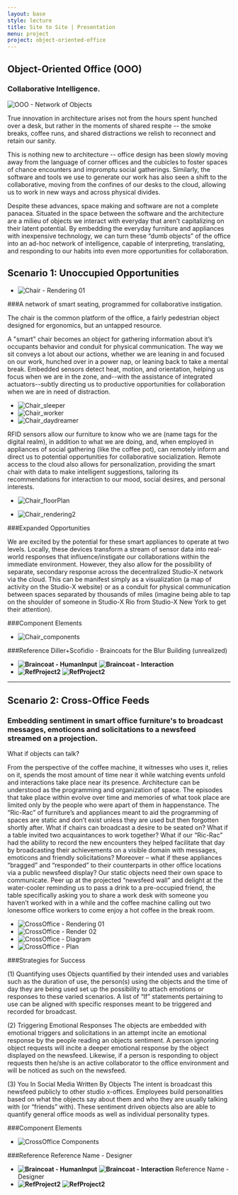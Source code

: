 ```yaml
---
layout: base
style: lecture
title: Site to Site | Presentation
menu: project
project: object-oriented-office
---
```

## Object-Oriented Office (OOO)

### Collaborative Intelligence.

![OOO - Network of Objects](https://raw.github.com/site2site/object-oriented-office/master/docs/images/ooo_network-01.png)

True innovation in architecture arises not from the hours spent hunched over a desk, but rather in the moments of shared respite -- the smoke breaks, coffee runs, and shared distractions we relish to reconnect and retain our sanity.

This is nothing new to architecture -- office design has been slowly moving away from the language of corner offices and the cubicles to foster spaces of chance encounters and impromptu social gatherings. Similarly, the software and tools we use to generate our work has also seen a shift to the collaborative, moving from the confines of our desks to the cloud, allowing us to work in new ways and across physical divides.

Despite these advances, space making and software are not a complete panacea. Situated in the space between the software and the architecture are a milieu of objects we interact with everyday that aren’t capitalizing on their latent potential. By embedding the everyday furniture and appliances with inexpensive technology, we can turn these “dumb objects” of the office into an ad-hoc network of intelligence, capable of interpreting, translating, and responding to our habits into even more opportunities for collaboration.


## Scenario 1: Unoccupied Opportunities

*	![Chair - Rendering 01](https://raw.github.com/site2site/object-oriented-office/master/docs/images/scenario1.gif)

###A network of smart seating, programmed for collaborative instigation.

The chair is the common platform of the office, a fairly pedestrian object designed for ergonomics, but an untapped resource.

A "smart" chair becomes an object for gathering information about it’s occupants behavior and conduit for physical communication. The way we sit conveys a lot about our actions, whether we are leaning in and focused on our work, hunched over in a power nap, or leaning back to take a mental break. Embedded sensors detect heat, motion, and orientation, helping us focus when we are in the zone, and--with the assistance of integrated actuators--subtly directing us to productive opportunities for collaboration when we are in need of distraction.

*	![Chair_sleeper](https://raw.github.com/site2site/object-oriented-office/master/docs/images/seat_activity-01.png)
*	![Chair_worker](https://raw.github.com/site2site/object-oriented-office/master/docs/images/seat_activity-02.png)
*	![Chair_daydreamer](https://raw.github.com/site2site/object-oriented-office/master/docs/images/seat_activity-03.png)

RFID sensors allow our furniture to know who we are (name tags for the digital realm), in addition to what we are doing, and, when employed in appliances of social gathering (like the coffee pot), can remotely inform and direct us to potential opportunities for collaborative socialization. Remote access to the cloud also allows for personalization, providing the smart chair with data to make intelligent suggestions, tailoring its recommendations for interaction to our mood, social desires, and personal interests.

*	![Chair_floorPlan](https://raw.github.com/site2site/object-oriented-office/master/docs/images/92113_studioxplan1-01.png)

*	![Chair_rendering2](http://google.com/)

###Expanded Opportunities

We are excited by the potential for these smart appliances to operate at two levels. Locally, these devices transform a stream of sensor data into real-world responses that influence/instigate our collaborations within the immediate environment. However, they also allow for the possibility of separate, secondary response across the decentralized Studio-X network via the cloud. This can be manifest simply as a visualization (a map of activity on the Studio-X website) or as a conduit for physical communication between spaces separated by thousands of miles (imagine being able to tap on the shoulder of someone in Studio-X Rio from Studio-X New York to get their attention).

###Component Elements
*	![Chair_components](http://google.com/)

###Reference
Diller+Scofidio - Braincoats for the Blur Building (unrealized)
*	__![Braincoat - HumanInput](https://github-camo.global.ssl.fastly.net/8efef98c183286c846ec2953829bfc13def51714/687474703a2f2f6473726e792e636f6d2f70726f6a656374732f426c7572427261696e636f61742f30382d76697375616c2d636f6d6d756e69636174696f6e732d636f2e6a7067)__
	__![Braincoat - Interaction](https://github-camo.global.ssl.fastly.net/ccff3d5ac3c230585521aa9bfde44ce289fd6167/687474703a2f2f6473726e792e636f6d2f70726f6a656374732f426c7572427261696e636f61742f31382d2d7472616e736d697373696f6e2d7a6f6e65732d636f70792e6a7067)__
*	__![RefProject2](http://google.com)__
	__![RefProject2](http://google.com)__

***

## Scenario 2: Cross-Office Feeds

### Embedding sentiment in smart office furniture's to broadcast messages, emoticons and solicitations to a newsfeed streamed on a projection.

What if objects can talk?

From the perspective of the coffee machine, it witnesses who uses it, relies on it, spends the most amount of time near it while watching events unfold and interactions take place near its presence. Architecture can be understood as the programming and organization of space. The episodes that take place within evolve over time and memories of what took place are limited only by the people who were apart of them in happenstance. The “Ric-Rac” of furniture’s and appliances meant to aid the programming of spaces are static and don’t exist unless they are used but then forgotten shortly after. What if chairs can broadcast a desire to be seated on? What if a table invited two acquaintances to work together? What if our “Ric-Rac” had the ability to record the new encounters they helped facilitate that day by broadcasting their achievements on a visible domain with messages, emoticons and friendly solicitations? Moreover – what if these appliances “bragged” and “responded” to their counterparts in other office locations via a public newsfeed display? Our static objects need their own space to communicate. Peer up at the projected “newsfeed wall” and delight at the water-cooler reminding us to pass a drink to a pre-occupied friend, the table specifically asking you to share a work desk with someone you haven’t worked with in a while and the coffee machine calling out two lonesome office workers to come enjoy a hot coffee in the break room.

*	![CrossOffice - Rendering 01](https://raw.github.com/site2site/object-oriented-office/master/docs/images/scenario2-newsfeed.gif)
*	![CrossOffice - Render 02](https://raw.github.com/site2site/object-oriented-office/master/docs/images/scenario2-diagram.gif)
*	![CrossOffice - Diagram](https://raw.github.com/site2site/object-oriented-office/master/docs/images/92113_studioxdia2.png)
*	![CrossOffice - Plan](https://raw.github.com/site2site/object-oriented-office/master/docs/images/92413_studioxplan2_working.png)

###Strategies for Success

(1) Quantifying uses 
Objects quantified by their intended uses and variables such as the duration of use, the person(s) using the objects and the time of day they are being used set up the possibility to attach emotions or responses to these varied scenarios. A list of “If” statements pertaining to use can be aligned with specific responses meant to be triggered and recorded for broadcast.

(2) Triggering Emotional Responses
The objects are embedded with emotional triggers and solicitations in an attempt incite an emotional response by the people reading an objects sentiment. A person ignoring object requests will incite a deeper emotional response by the object displayed on the newsfeed. Likewise, if a person is responding to object requests then he/she is an active collaborator to the office environment and will be noticed as such on the newsfeed. 

(3) You In Social Media Written By Objects
The intent is broadcast this newsfeed publicly to other studio x-offices. Employees build personalities based on what the objects say about them and who they are usually talking with (or “friends” with). These sentiment driven objects also are able to quantify general office moods as well as individual personality types. 

###Component Elements
*	![CrossOffice Components](http://google.com/)

###Reference
Reference Name - Designer
*	__![Braincoat - HumanInput](https://github-camo.global.ssl.fastly.net/8efef98c183286c846ec2953829bfc13def51714/687474703a2f2f6473726e792e636f6d2f70726f6a656374732f426c7572427261696e636f61742f30382d76697375616c2d636f6d6d756e69636174696f6e732d636f2e6a7067)__
	__![Braincoat - Interaction](https://github-camo.global.ssl.fastly.net/ccff3d5ac3c230585521aa9bfde44ce289fd6167/687474703a2f2f6473726e792e636f6d2f70726f6a656374732f426c7572427261696e636f61742f31382d2d7472616e736d697373696f6e2d7a6f6e65732d636f70792e6a7067)__
Reference Name - Designer
*	__![RefProject2](http://google.com)__
	__![RefProject2](http://google.com)__
